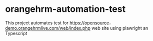 # orangehrm-automation-test
This project automates test for https://opensource-demo.orangehrmlive.com/web/index.php web site using plawright an Typescript
